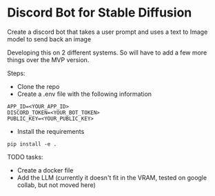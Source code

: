 # Discord Bot for Stable Diffusion
Create a discord bot that takes a user prompt and uses a text to Image model to send back an image

Developing this on 2 different systems. So will have to add a few more things over the MVP version.

Steps:
- Clone the repo
- Create a .env file with the following information
```
APP_ID=<YOUR_APP_ID>
DISCORD_TOKEN=<YOUR_BOT_TOKEN>
PUBLIC_KEY=<YOUR_PUBLIC_KEY>
```
- Install the requirements
```
pip install -e .
```

TODO tasks:
- Create a docker file
- Add the LLM (currently it doesn't fit in the VRAM, tested on google collab, but not moved here)